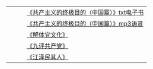 <table>
        <tr>
          <td>
            <a href="https://raw.githubusercontent.com/osurf/osurf/master/gczydzjmd.zip">《共产主义的终极目的（中国篇）》txt电子书</a>
          </td>
        </tr>
        <tr>
          <td>
            <a href="https://od.lk/f/OTJfNDI2NzA4OF8">《共产主义的终极目的（中国篇）》mp3语音</a>
          </td>
        </tr>
        <tr>
          <td>
            <a href="https://raw.githubusercontent.com/osurf/osurf/master/ebook_jtdwh.zip">《解体党文化》</a>
          </td>
        </tr>
        <tr>
          <td>
            <a href="https://raw.githubusercontent.com/osurf/osurf/master/ebook_9p.zip">《九评共产党》</a>
          </td>
        </tr>
        <tr>
          <td>
            <a href="https://raw.githubusercontent.com/osurf/osurf/master/ebook_jqr.zip">《江泽民其人》</a>
          </td>
        </tr>
      </table>
